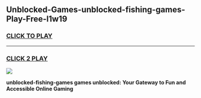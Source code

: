 
## Unblocked-Games-unblocked-fishing-games-Play-Free-l1w19
<h3>
<a href="https://premium76.site?title=unblocked-fishing-games&ref=19M">CLICK TO PLAY</a></h3>
<hr>

<h3>
<a href="https://premium76.site?title=unblocked-fishing-games&ref=19M">CLICK 2 PLAY</a>
  
</h3>

<a href="https://premium76.site?title=unblocked-fishing-games&ref=19M"><img src="https://clearcache.store/games.png"></a>


**unblocked-fishing-games games unblocked: Your Gateway to Fun and Accessible Online Gaming**
